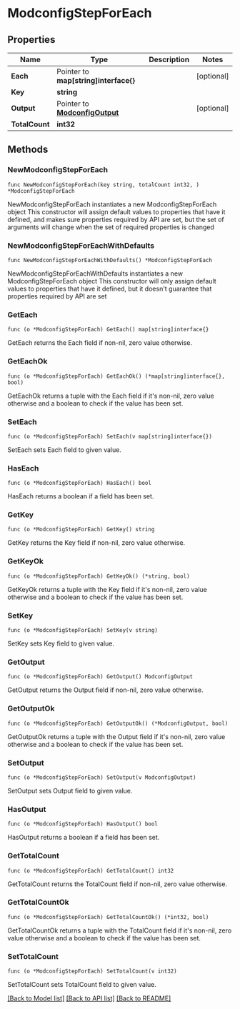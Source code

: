 # ModconfigStepForEach

## Properties

Name | Type | Description | Notes
------------ | ------------- | ------------- | -------------
**Each** | Pointer to **map[string]interface{}** |  | [optional] 
**Key** | **string** |  | 
**Output** | Pointer to [**ModconfigOutput**](ModconfigOutput.md) |  | [optional] 
**TotalCount** | **int32** |  | 

## Methods

### NewModconfigStepForEach

`func NewModconfigStepForEach(key string, totalCount int32, ) *ModconfigStepForEach`

NewModconfigStepForEach instantiates a new ModconfigStepForEach object
This constructor will assign default values to properties that have it defined,
and makes sure properties required by API are set, but the set of arguments
will change when the set of required properties is changed

### NewModconfigStepForEachWithDefaults

`func NewModconfigStepForEachWithDefaults() *ModconfigStepForEach`

NewModconfigStepForEachWithDefaults instantiates a new ModconfigStepForEach object
This constructor will only assign default values to properties that have it defined,
but it doesn't guarantee that properties required by API are set

### GetEach

`func (o *ModconfigStepForEach) GetEach() map[string]interface{}`

GetEach returns the Each field if non-nil, zero value otherwise.

### GetEachOk

`func (o *ModconfigStepForEach) GetEachOk() (*map[string]interface{}, bool)`

GetEachOk returns a tuple with the Each field if it's non-nil, zero value otherwise
and a boolean to check if the value has been set.

### SetEach

`func (o *ModconfigStepForEach) SetEach(v map[string]interface{})`

SetEach sets Each field to given value.

### HasEach

`func (o *ModconfigStepForEach) HasEach() bool`

HasEach returns a boolean if a field has been set.

### GetKey

`func (o *ModconfigStepForEach) GetKey() string`

GetKey returns the Key field if non-nil, zero value otherwise.

### GetKeyOk

`func (o *ModconfigStepForEach) GetKeyOk() (*string, bool)`

GetKeyOk returns a tuple with the Key field if it's non-nil, zero value otherwise
and a boolean to check if the value has been set.

### SetKey

`func (o *ModconfigStepForEach) SetKey(v string)`

SetKey sets Key field to given value.


### GetOutput

`func (o *ModconfigStepForEach) GetOutput() ModconfigOutput`

GetOutput returns the Output field if non-nil, zero value otherwise.

### GetOutputOk

`func (o *ModconfigStepForEach) GetOutputOk() (*ModconfigOutput, bool)`

GetOutputOk returns a tuple with the Output field if it's non-nil, zero value otherwise
and a boolean to check if the value has been set.

### SetOutput

`func (o *ModconfigStepForEach) SetOutput(v ModconfigOutput)`

SetOutput sets Output field to given value.

### HasOutput

`func (o *ModconfigStepForEach) HasOutput() bool`

HasOutput returns a boolean if a field has been set.

### GetTotalCount

`func (o *ModconfigStepForEach) GetTotalCount() int32`

GetTotalCount returns the TotalCount field if non-nil, zero value otherwise.

### GetTotalCountOk

`func (o *ModconfigStepForEach) GetTotalCountOk() (*int32, bool)`

GetTotalCountOk returns a tuple with the TotalCount field if it's non-nil, zero value otherwise
and a boolean to check if the value has been set.

### SetTotalCount

`func (o *ModconfigStepForEach) SetTotalCount(v int32)`

SetTotalCount sets TotalCount field to given value.



[[Back to Model list]](../README.md#documentation-for-models) [[Back to API list]](../README.md#documentation-for-api-endpoints) [[Back to README]](../README.md)


